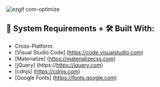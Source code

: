 ![ezgif com-optimize](https://user-images.githubusercontent.com/45048950/98247847-1e1eb980-1faf-11eb-9f14-50cea2190c59.gif)


## 🧰 System Requirements + 🛠️ Built With:

* Cross-Platform.
* [Visual Studio Code] (https://code.visualstudio.com)
* [Materialize] (https://materializecss.com)
* [jQuery] (https://https://jquery.com)
* [cdnjs] (https://cdnjs.com)
* [Google Fonts] (https://fonts.google.com)





